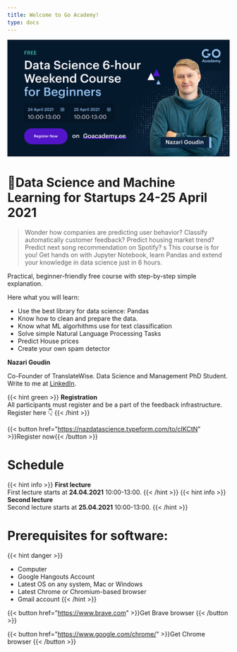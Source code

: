 ```yaml
---
title: Welcome to Go Academy!
type: docs
---
```


![Go Academy](Facebook_post.png "Go Academy Banner")

# 📜Data Science and Machine Learning for Startups 24-25 April 2021

> Wonder how companies are predicting user behavior? Classify automatically customer feedback? Predict housing market trend? Predict next song recommendation on Spotify?
s
This course is for you! Get hands on with Jupyter Notebook, learn Pandas and extend your knowledge in data science just in 6 hours.

Practical, beginner-friendly free course with step-by-step simple explanation.

Here what you will learn:

- Use the best library for data science: Pandas
- Know how to clean and prepare the data.
- Know what ML algorhithms use for text classification
- Solve simple Natural Language Processing Tasks
- Predict House prices
- Create your own spam detector

**Nazari Goudin**

Co-Founder of TranslateWise. Data Science and Management PhD Student. Write to me at [LinkedIn](https://www.linkedin.com/in/nazari-goudin-556a55165/ "Naz LinkedIn Profile").


{{< hint green >}}
**Registration**  
All participants must register and be a part of the feedback infrastructure.\
Register here 👇
{{< /hint >}}

{{< button href="https://nazdatascience.typeform.com/to/cIKCtN" >}}Register now{{< /button >}}



# Schedule

{{< hint info >}}
**First lecture**  
First lecture starts at **24.04.2021** 10:00-13:00. 
{{< /hint >}}
{{< hint info >}}
**Second lecture**  
Second lecture starts at **25.04.2021** 10:00-13:00.
{{< /hint >}}



# Prerequisites for software:
{{< hint danger >}}
- Computer
- Google Hangouts Account
- Latest OS on any system, Mac or Windows
- Latest Chrome or Chromium-based browser
- Gmail account
{{< /hint >}}


{{< button href="https://www.brave.com" >}}Get Brave browser {{< /button >}}

{{< button href="https://www.google.com/chrome/" >}}Get Chrome browser {{< /button >}}